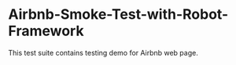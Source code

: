# Airbnb-Smoke-Test-with-Robot-Framework
This test suite contains testing demo for Airbnb web page.

